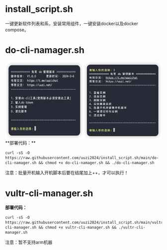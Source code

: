 # install_script.sh
一键更新软件列表和系，安装常用组件，一键安装docker以及docker compose。

# do-cli-namager.sh
<div style="display: flex;">
    <img src="/images/do-cli-namager.sh-1.webp" alt="do-cli-namager.sh" style="width: 50%; height: auto;">
    <img src="/images/do-cli-namager.sh-2.webp" alt="do-cli-namager.sh" style="width: 50%; height: auto;">
</div>
**部署代码：**

```
curl -sS -O https://raw.githubusercontent.com/uuzi2024/install_script.sh/main/do-cli-namager.sh && chmod +x do-cli-namager.sh && ./do-cli-namager.sh
```

注意：批量开机输入开机脚本后要在结尾加上++，才可以执行！

# vultr-cli-manager.sh
**部署代码：**
```
curl -sS -O https://raw.githubusercontent.com/uuzi2024/install_script.sh/main/vultr-cli-manager.sh && chmod +x vultr-cli-manager.sh && ./vultr-cli-manager.sh
```
注意：暂不支持arm机器
